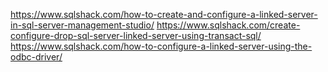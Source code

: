 https://www.sqlshack.com/how-to-create-and-configure-a-linked-server-in-sql-server-management-studio/
https://www.sqlshack.com/create-configure-drop-sql-server-linked-server-using-transact-sql/
https://www.sqlshack.com/how-to-configure-a-linked-server-using-the-odbc-driver/